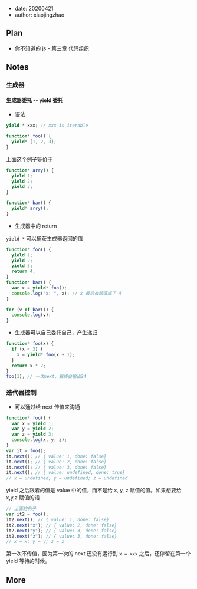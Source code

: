 - date: 20200421
- author: xiaojingzhao

## Plan

- 你不知道的 js - 第三章 代码组织

## Notes

### 生成器

#### 生成器委托 -- yield 委托

- 语法

```js
yield * xxx; // xxx is iterable
```

```js
function* foo() {
  yield* [1, 2, 3];
}
```

上面这个例子等价于

```js
function* arry() {
  yield 1;
  yield 2;
  yield 3;
}

function* bar() {
  yield* arry();
}
```

- 生成器中的 return

`yield *` 可以捕获生成器返回的值

```js
function* foo() {
  yield 1;
  yield 2;
  yield 3;
  return 4;
}
function* bar() {
  var x = yield* foo();
  console.log("x: ", x); // x 最后被赋值成了 4
}

for (v of bar()) {
  console.log(v);
}
```

- 生成器可以自己委托自己，产生递归

```js
function* foo(x) {
  if (x < 3) {
    x = yield* foo(x + 1);
  }
  return x * 2;
}
foo(1); // 一次next，最终会输出24
```

### 迭代器控制

- 可以通过给 next 传值来沟通

```js
function* foo() {
  var x = yield 1;
  var y = yield 2;
  var z = yield 3;
  console.log(x, y, z);
}
var it = foo();
it.next(); // { value: 1, done: false}
it.next(); // { value: 2, done: false}
it.next(); // { value: 3, done: false}
it.next(); // { value: undefined, done: true}
// x = undefined; y = undefined; z = undefined
```

yield 之后跟着的值是 value 中的值，而不是给 x, y, z 赋值的值。如果想要给 x,y,z 赋值的话：

```js
// 上面的例子
var it2 = foo();
it2.next(); // { value: 1, done: false}
it2.next("x"); // { value: 2, done: false}
it2.next("y"); // { value: 3, done: false}
it2.next("z"); // { value: 3, done: false}
// x = x; y = y; z = z
```

第一次不传值，因为第一次的 next 还没有运行到 `x = xxx` 之后，还停留在第一个 yield 等待的时候。

## More
